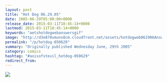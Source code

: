 ```yaml
---
layout: post
title: "Hot Dog 06.29.05"
date: 2005-06-29T05:00:00+0000
release_date: 2015-03-11T18:45:14+0000
lastmod: 2015-03-11T18:45:14+0000
keywords: "aetshotdogwebanswersgif"
image: "http://d3e878vmunx8cm.cloudfront.net/assets/hotdogweb062906Answers.gif"
permalink: "/p/hotdog-050629"
summary: "Originally published Wednesday June, 29th 2005"
category: comics
hashtag: "#axisofstevil_hotdog-050629"
redirect_from:
---
```


![](http://d3e878vmunx8cm.cloudfront.net/assets/hotdogweb062906Answers.gif)
